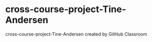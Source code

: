 # cross-course-project-Tine-Andersen
cross-course-project-Tine-Andersen created by GitHub Classroom
